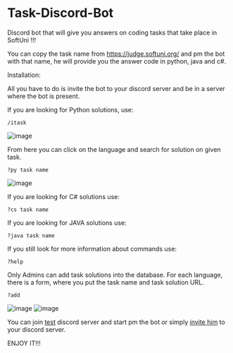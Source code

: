 # Task-Discord-Bot
Discord bot that will give you answers on coding tasks that take place in SoftUni !!!

You can copy the task name from https://judge.softuni.org/ and pm the bot with that name, he will provide you the answer code in python, java and c#.

Installation:

All you have to do is invite the bot to your discord server and be in a server where the bot is present.

If you are looking for Python solutions, use: 

```code
/itask
```
![image](https://cdn.discordapp.com/attachments/983670671647313930/1062845907558727810/image.png)

From here you can click on the language and search for solution on given task.

```code
?py task name
```
![image](https://cdn.discordapp.com/attachments/983670671647313930/1058016817790062693/image.png)

If you are looking for C# solutions use: 
```code
?cs task name
```
If you are looking for JAVA solutions use: 
```code
?java task name
```
If you still look for more information about commands use:
```code
?help
```
Only Admins can add task solutions into the database. For each language, there is a form, where you put the task name and task solution URL.
```code
?add
```
![image](https://cdn.discordapp.com/attachments/983670671647313930/1058021552593051668/image.png)
![image](https://cdn.discordapp.com/attachments/983670671647313930/1058021851567243264/image.png)


You can join [test](https://discord.gg/gCcfWpMCgE) discord server and start pm the bot or simply [invite him](https://discord.com/api/oauth2/authorize?client_id=970393820497838180&permissions=2048&scope=bot) to your discord server.


ENJOY IT!!!